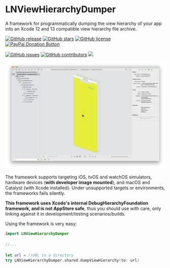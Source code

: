 # LNViewHierarchyDumper

A framework for programmatically dumping the view hierarchy of your app into an Xcode 12 and 13 compatible view hierarchy file archive.

[![GitHub release](https://img.shields.io/github/release/LeoNatan/LNViewHierarchyDumper.svg)](https://github.com/LeoNatan/LNViewHierarchyDumper/releases) [![GitHub stars](https://img.shields.io/github/stars/LeoNatan/LNViewHierarchyDumper.svg)](https://github.com/LeoNatan/LNViewHierarchyDumper/stargazers) [![GitHub license](https://img.shields.io/badge/license-MIT-blue.svg)](https://raw.githubusercontent.com/LeoNatan/LNViewHierarchyDumper/master/LICENSE) <span class="badge-paypal"><a href="https://www.paypal.com/cgi-bin/webscr?cmd=_s-xclick&hosted_button_id=BR68NJEJXGWL6" title="Donate to this project using PayPal"><img src="https://img.shields.io/badge/paypal-donate-yellow.svg?style=flat" alt="PayPal Donation Button" /></a></span>

[![GitHub issues](https://img.shields.io/github/issues-raw/LeoNatan/LNViewHierarchyDumper.svg)](https://github.com/LeoNatan/LNViewHierarchyDumper/issues) [![GitHub contributors](https://img.shields.io/github/contributors/LeoNatan/LNViewHierarchyDumper.svg)](https://github.com/LeoNatan/LNViewHierarchyDumper/graphs/contributors) ![](https://img.shields.io/badge/swift%20package%20manager-compatible-green)

<p align="center"><img src="Screenshot.png"/></p>

The framework supports targeting iOS, tvOS and watchOS simulators, hardware devices (**with developer image mounted**), and macOS and Catalyst (with Xcode installed). Under unsupported targets or environments, the frameworks fails silently.

**This framework uses Xcode's internal DebugHierarchyFoundation framework, and is not AppStore safe**, thus you should use with care, only linking against it in development/testing scenarios/builds.

Using the framework is very easy:

```swift
import LNViewHierarchyDumper

//...

let url = //URL to a directory
try LNViewHierarchyDumper.shared.dumpViewHierarchy(to: url)
```

